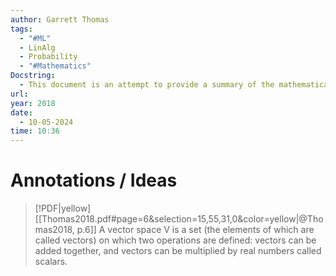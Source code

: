```yaml
---
author: Garrett Thomas
tags:
  - "#ML"
  - LinAlg
  - Probability
  - "#Mathematics"
Docstring:
  - This document is an attempt to provide a summary of the mathematical background needed for an introductory class in machine learning.
url: 
year: 2018
date:
  - 10-05-2024
time: 10:36
---
```


# Annotations / Ideas
> [!PDF|yellow] [[Thomas2018.pdf#page=6&selection=15,55,31,0&color=yellow|@Thomas2018, p.6]]
> A vector space V is a set (the elements of which are called vectors) on which two operations are defined: vectors can be added together, and vectors can be multiplied by real numbers called scalars.

